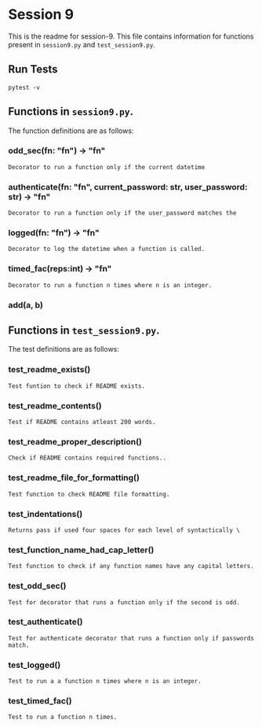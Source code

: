# Session 9

This is the readme for session-9.
This file contains information for functions present in `session9.py` and `test_session9.py`.

## Run Tests 

```
pytest -v
```


## Functions in `session9.py`.


 The function definitions are as follows: 

### odd_sec(fn: "fn") -> "fn"


    Decorator to run a function only if the current datetime

### authenticate(fn: "fn", current_password: str, user_password: str) -> "fn"


    Decorator to run a function only if the user_password matches the 

### logged(fn: "fn") -> "fn"


    Decorator to log the datetime when a function is called.

### timed_fac(reps:int) -> "fn"


    Decorator to run a function n times where n is an integer.

### add(a, b)





## Functions in `test_session9.py`.


The test definitions are as follows: 

### test_readme_exists()


    Test funtion to check if README exists.                                                                                                                                  

### test_readme_contents()


    Test if README contains atleast 200 words.                                                                                                                               

### test_readme_proper_description()


    Check if README contains required functions..

### test_readme_file_for_formatting()


    Test function to check README file formatting.

### test_indentations()


    Returns pass if used four spaces for each level of syntactically \

### test_function_name_had_cap_letter()


    Test function to check if any function names have any capital letters.

### test_odd_sec()


    Test for decorator that runs a function only if the second is odd.

### test_authenticate()


    Test for authenticate decorator that runs a function only if passwords match.

### test_logged()


    Test to run a a function n times where n is an integer.

### test_timed_fac()


    Test to run a function n times. 

